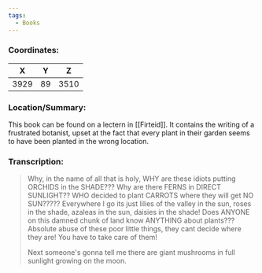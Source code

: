 ```yaml
---
tags:
  - Books
---
```


### Coordinates:
| **X** | **Y**| **Z** |
|:-----:|:----:|:-----:|
|3929  |89   |3510  |

### Location/Summary:
This book can be found on a lectern in [[Firteid]]. It contains the writing of a frustrated botanist, upset at the fact that every plant in their garden seems to have been planted in the wrong location.

### Transcription:
> Why, in the name of all that is holy, WHY are these idiots putting ORCHIDS in the SHADE??? Why are there FERNS in DIRECT SUNLIGHT?? WHO decided to plant CARROTS where they will get NO SUN????? Everywhere I go its just lilies of the valley in the sun, roses in the shade, azaleas in the sun, daisies in the shade! Does ANYONE on this damned chunk of land know ANYTHING about plants??? Absolute abuse of these poor little things, they cant decide where they are! You have to take care of them!
>
> Next someone's gonna tell me there are giant mushrooms in full sunlight growing on the moon.

